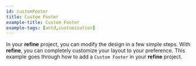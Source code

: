 ```yaml
---
id: customFooter
title: Custom Footer
example-title: Custom Footer
example-tags: [antd,customization]
---
```


In your **refine** project, you can modify the design in a few simple steps. With **refine**, you can completely customize your layout to your preference. This example goes through how to add a `Custom Footer` in your **refine** project.

<StackblitzExample path="customization-footer" />
